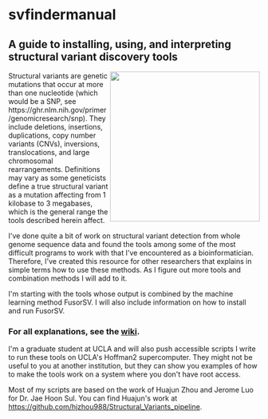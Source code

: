 # svfindermanual 
## A guide to installing, using, and interpreting structural variant discovery tools
<p>
<img src=https://media.nature.com/m685/nature-assets/nmeth/journal/v9/n2/images/nmeth.1858-F1.jpg width=300 align="right">
Structural variants are genetic mutations that occur at more than one nucleotide (which would be a SNP, see https://ghr.nlm.nih.gov/primer/genomicresearch/snp). They include deletions, insertions, duplications, copy number variants (CNVs), inversions, translocations, and large chromosomal rearrangements. Definitions may vary as some geneticists define a true structural variant as a mutation affecting from 1 kilobase to 3 megabases, which is the general range the tools described herein affect.

I've done quite a bit of work on structural variant detection from whole genome sequence data and found the tools among some of the most difficult programs to work with that I've encountered as a bioinformatician. Therefore, I've created this resource for other researchers that explains in simple terms how to use these methods. As I figure out more tools and combination methods I will add to it.
</p>


I'm starting with the tools whose output is combined by the machine learning method FusorSV. I will also include information on how to install and run FusorSV.

### For all explanations, see the [wiki](https://github.com/samanthaleejensen/svfindermanual/wiki).

I'm a graduate student at UCLA and will also push accessible scripts I write to run these tools on UCLA's Hoffman2 supercomputer. They might not be useful to you at another institution, but they can show you examples of how to make the tools work on a system where you don't have root access.

Most of my scripts are based on the work of Huajun Zhou and Jerome Luo for Dr. Jae Hoon Sul. You can find Huajun's work at https://github.com/hjzhou988/Structural_Variants_pipeline.

